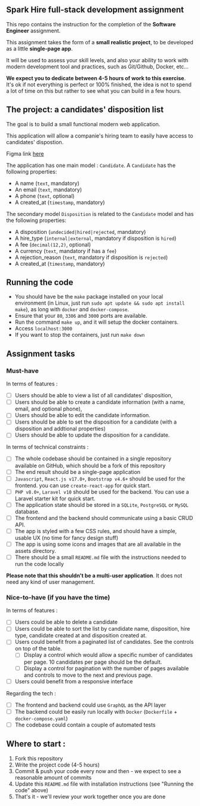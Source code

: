 ## Spark Hire full-stack development assignment
This repo contains the instruction for the completion of the **Software Engineer** assignment.

This assignment takes the form of a **small realistic project**, to be developed as a little **single-page app**.

It will be used to assess your skill levels, and also your ability to work with modern development tool and 
practices, such as Git/Github, Docker, etc...

**We expect you to dedicate between 4-5 hours of work to this exercise**. It's ok if not everything is perfect or 100% 
finished, the idea is not to spend a lot of time on this but rather to see what you can build in a few hours.

## The project: a candidates' disposition list
The goal is to build a small functional modern web application.

This application will allow a companie's hiring team to easily have access to candidates' dispostion.

Figma link [here](https://www.figma.com/file/WyM4lR9Ww9XjN1z13p9fO8/Eng-Test-Mock-2024?type=design&node-id=3%3A24075&mode=design&t=k9XgrWfyB7yuvWyd-1)

The application has one main model : `Candidate`. A `Candidate` has the following properties:

- A name (`text`, mandatory)
- An email (`text`, mandatory)
- A phone (`text`, optional)
- A created_at (`timestamp`, mandatory)

The secondary model `Disposition` is related to the `Candidate` model and has the following properties:

- A disposition (`undecided|hired|rejected`, mandatory)
- A hire_type (`internal|external`, mandatory if disposition is `hired`)
- A fee (`decimal(12,2)`, optional)
- A currency (`text`, mandatory if has a `fee`)
- A rejection_reason (`text`, mandatory if disposition is `rejected`)
- A created_at (`timestamp`, mandatory)

## Running the code

 - You should have be the `make` package installed on your local environment (in Linux, just run `sudo apt update && sudo apt install make`), as long with `docker` and `docker-compose`.
  - Ensure that your `80`, `3306` and `3000` ports are available.
  - Run the command `make up`, and it will setup the docker containers.
  - Access `localhost:3000`
  - If you want to stop the containers, just run `make down`


## Assignment tasks

### Must-have

In terms of features :

- [ ] Users should be able to view a list of all candidates' disposition,
- [ ] Users should be able to create a candidate information (with a name, email, and optional phone),
- [ ] Users should be able to edit the candidate information.
- [ ] Users should be able to set the disposition for a candidate (with a disposition and addtional properties)
- [ ] Users should be able to update the disposition for a candidate.

In terms of technical constraints :

- [ ] The whole codebase should be contained in a single repository available on GitHub, which should be a fork 
      of this repository
- [ ] The end result should be a single-page application
- [ ] `Javascript`, `React.js v17.0+`, `Bootstrap v4.6+` should be used for the frontend. you can use `create-react-app` for quick start.
- [ ] `PHP v8.0+`, `Laravel v10` should be used for the backend. You can use a Laravel starter kit for quick start.
- [ ] The application state should be stored in a `SQLite`, `PostgreSQL` or `MySQL` database.
- [ ] The frontend and the backend should communicate using a basic CRUD API.
- [ ] The app is styled with a few CSS rules, and should have a simple, usable UX (no time for fancy design stuff)
- [ ] The app is using some icons and images that are all available in the assets directory.
- [ ] There should be a small `README.md` file with the instructions needed to run the code locally

**Please note that this shouldn't be a multi-user application**. It does not need any kind of user management.

### Nice-to-have (if you have the time)

In terms of features :

- [ ] Users could be able to delete a candidate
- [ ] Users could be able to sort the list by candidate name, disposition, hire type, candidate created at and disposition created at.
- [ ] Users could benefit from a paginated list of candidates. See the controls on top of the table.
  - [ ] Display a control which would allow a specific number of candidates per page. 10 candidates per page should be the default.
  - [ ] Display a control for pagination with the number of pages available and controls to move to the next and previous page.
- [ ] Users could benefit from a responsive interface

Regarding the tech :

- [ ] The frontend and backend could use `GraphQL` as the API layer
- [ ] The backend could be easily run locally with `Docker` (`Dockerfile` + `docker-compose.yaml`)
- [ ] The codebase could contain a couple of automated tests

## Where to start :

1. Fork this repository
1. Write the project code (4-5 hours)
1. Commit & push your code every now and then - we expect to see a reasonable amount of commits
1. Update this `README.md` file with installation instructions (see "Running the code" above)
1. That's it - we'll review your work together once you are done
